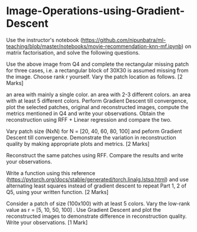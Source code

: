 # Image-Operations-using-Gradient-Descent
Use the instructor's notebook (https://github.com/nipunbatra/ml-teaching/blob/master/notebooks/movie-recommendation-knn-mf.ipynb) on matrix factorisation, and solve the following questions.

Use the above image from Q4 and complete the rectangular missing patch for three cases, i.e. a rectangular block of 30X30 is assumed missing from the image. Choose rank r yourself. Vary the patch location as follows. [2 Marks]

an area with mainly a single color.
an area with 2-3 different colors.
an area with at least 5 different colors.
Perform Gradient Descent till convergence, plot the selected patches, original and reconstructed images, compute the metrics mentioned in Q4 and write your observations. Obtain the reconstruction using RFF + Linear regression and compare the two.

Vary patch size (NxN) for N = [20, 40, 60, 80, 100] and peform Gradient Descent till convergence. Demonstrate the variation in reconstruction quality by making appropriate plots and metrics. [2 Marks]

Reconstruct the same patches using RFF. Compare the results and write your observations.

Write a function using this reference (https://pytorch.org/docs/stable/generated/torch.linalg.lstsq.html) and use alternating least squares instead of gradient descent to repeat Part 1, 2 of Q5, using your written function. [2 Marks]

Consider a patch of size (100x100) with at least 5 colors. Vary the low-rank value as r = [5, 10, 50, 100] . Use Gradient Descent and plot the reconstructed images to demonstrate difference in reconstruction quality. Write your observations. [1 Mark]
